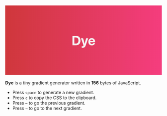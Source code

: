 ![Dye Header](header.png)

**Dye** is a tiny gradient generator written in **156** bytes of JavaScript.

- Press `space` to generate a new gradient.
- Press `c` to copy the CSS to the clipboard.
- Press `←` to go the previous gradient.
- Press `→` to go to the next gradient.
